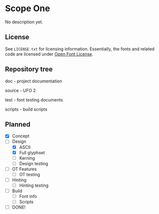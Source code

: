# Scope One

No description yet.

## License

See `LICENSE.txt` for licensing information. Essentially, the fonts and related code are licensed under [Open Font License](http://scripts.sil.org/OFL).

## Repository tree

doc - project documentation

source - UFO 2

test - font testing documents

scripts - build scripts

## Planned

- [x] Concept
- [ ] Design
  - [x] ASCII
  - [x] Full glyphset
  - [ ] Kerning
  - [ ] Design testing
- [ ] OT Features
  - [ ] OT testing
- [ ] Hinting
  - [ ] Hinting testing
- [ ] Build
  - [ ] Font info
  - [ ] Scripts
- [ ] DONE!
